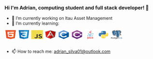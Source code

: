 ### Hi I'm Adrian, computing student and full stack developer! 👋

- 🔭 I’m currently working on Itau Asset Management
- 🌱 I’m currently learning:
<div style="display: inline_block">
  <img align="center" alt="Rafa-Js" height="30" width="40" src="./Images/html5-original.svg">
  <img align="center" alt="Rafa-Js" height="30" width="40" src="./Images/css3-original.svg">
  <img align="center" alt="Rafa-Js" height="30" width="40" src="./Images/javascript-original.svg">
  <img align="center" alt="Rafa-Js" height="30" width="40" src="./Images/angularjs-original.svg">
  <img align="center" alt="Rafa-Js" height="30" width="40" src="./Images/c-original.svg">
  <img align="center" alt="Rafa-Js" height="30" width="40" src="./Images/csharp-original.svg">
  <img align="center" alt="Rafa-Js" height="30" width="40" src="./Images/java-original-wordmark.svg">
  <img align="center" alt="Rafa-Js" height="30" width="40" src="./Images/python-original.svg">
  <img align="center" alt="Rafa-Js" height="30" width="40" src="./Images/postgresql-original-wordmark.svg">
</div>
<br>

- 📫 How to reach me: adrian_silva01@outlook.com



